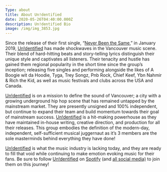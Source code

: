 ```yaml
---
Type: about
title: About Un!dentified
date: 2020-05-26T04:40:00.000Z
description: Un!dentified Bio
image: /img/img_3853.jpg
---
```

Since the release of their first single, “[Never Been the Same](http://hyperurl.co/neverbeensameoutnow),” in January 2019, [Un!dentified](https://www.google.com/search?q=Un!dentified&rlz=1C5CHFA_enCA827CA828&oq=Un!dentified&aqs=chrome..69i57j69i61l3j69i59j0.4319j0j7&sourceid=chrome&ie=UTF-8) has made shockwaves in the Vancouver music scene. Their blend of hard-hitting beats and story-telling lyrics distinguish their unique style and captivates all listeners. Their tenacity and hustle has gained them regional popularity in the short time since the group’s inception; releasing five singles and performing alongside the likes of A Boogie wit da Hoodie, Tyga, Trey Songz, Pnb Rock, Chief Keef, Ybn Nahmir & Rich the Kid, as well as music festivals and clubs across the USA and Canada. 

[Un!dentified](https://www.google.com/search?q=Un!dentified&rlz=1C5CHFA_enCA827CA828&oq=Un!dentified&aqs=chrome..69i57j69i61l3j69i59j0.4319j0j7&sourceid=chrome&ie=UTF-8) is on a mission to define the sound of Vancouver; a city with a growing underground hip hop scene that has remained untapped by the mainstream market. They are presently unsigned and 100% independent, but continue to expand their team and build momentum towards their goal of mainstream success. [Un!dentified](https://www.google.com/search?q=Un!dentified&rlz=1C5CHFA_enCA827CA828&oq=Un!dentified&aqs=chrome..69i57j69i61l3j69i59j0.4319j0j7&sourceid=chrome&ie=UTF-8) is a hit-making powerhouse as they have maintained in-house writing, creative direction, and production for all their releases. This group embodies the definition of the modern-day, independent, self-sufficient musical juggernaut as it’s 3 members are the sole masterminds behind everything they have done! 

[Un!dentified](https://www.google.com/search?q=Un!dentified&rlz=1C5CHFA_enCA827CA828&oq=Un!dentified&aqs=chrome..69i57j69i61l3j69i59j0.4319j0j7&sourceid=chrome&ie=UTF-8) is what the music industry is lacking today, and they are ready to fill that void while continuing to make emotion evoking music for their fans. Be sure to follow [Un!dentified](https://www.google.com/search?q=Un!dentified&rlz=1C5CHFA_enCA827CA828&oq=Un!dentified&aqs=chrome..69i57j69i61l3j69i59j0.4319j0j7&sourceid=chrome&ie=UTF-8) on [Spotify](https://open.spotify.com/artist/4vPqYPVLwUrooOL3Pylp8Q?si=QXIGvKshTly9miYQ8MspVg) (and [all social media)](https://www.instagram.com/officialunidentified/) to join them on this journey!
